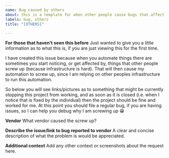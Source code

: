 ```yaml
---
name: Bug caused by others
about: this is a template for when other people cause bugs that affect my automation
labels: bug, others
title: "[OTHERS]"

---
```


**For those that haven't seen this before**
Just wanted to give you a little information as to what this is, if you are just viewing this for the first time.

I have created this issue because when you automate things there are sometimes you start noticing, or get affected by, things that other people screw up (because infrastructure is hard). That will then cause my automation to screw up, since I am relying on other peoples infrastructure to run this automation. 

So below you will see links/pictures as to something that might be currently stopping this project from working, and as soon as it is closed (i.e. when I notice that is fixed by the individual) then the project should be fine and worked for me. At this point you should file a regular bug, if you are having issues, so I can help you debug why I am screwing up :grin:

**Vendor**
What vendor caused the screw up?

**Describe the issue/link to bug reported to vendor**
A clear and concise description of what the problem is would be appreciated.

**Additional context**
Add any other context or screenshots about the request here.
